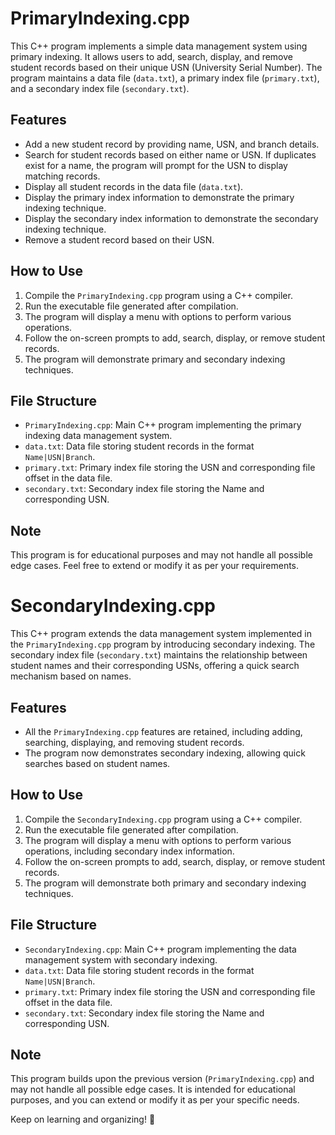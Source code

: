 # PrimaryIndexing.cpp

This C++ program implements a simple data management system using primary indexing. It allows users to add, search, display, and remove student records based on their unique USN (University Serial Number). The program maintains a data file (`data.txt`), a primary index file (`primary.txt`), and a secondary index file (`secondary.txt`).

## Features

- Add a new student record by providing name, USN, and branch details.
- Search for student records based on either name or USN. If duplicates exist for a name, the program will prompt for the USN to display matching records.
- Display all student records in the data file (`data.txt`).
- Display the primary index information to demonstrate the primary indexing technique.
- Display the secondary index information to demonstrate the secondary indexing technique.
- Remove a student record based on their USN.

## How to Use

1. Compile the `PrimaryIndexing.cpp` program using a C++ compiler.
2. Run the executable file generated after compilation.
3. The program will display a menu with options to perform various operations.
4. Follow the on-screen prompts to add, search, display, or remove student records.
5. The program will demonstrate primary and secondary indexing techniques.

## File Structure

- `PrimaryIndexing.cpp`: Main C++ program implementing the primary indexing data management system.
- `data.txt`: Data file storing student records in the format `Name|USN|Branch`.
- `primary.txt`: Primary index file storing the USN and corresponding file offset in the data file.
- `secondary.txt`: Secondary index file storing the Name and corresponding USN.

## Note

This program is for educational purposes and may not handle all possible edge cases. Feel free to extend or modify it as per your requirements.

# SecondaryIndexing.cpp

This C++ program extends the data management system implemented in the `PrimaryIndexing.cpp` program by introducing secondary indexing. The secondary index file (`secondary.txt`) maintains the relationship between student names and their corresponding USNs, offering a quick search mechanism based on names.

## Features

- All the `PrimaryIndexing.cpp` features are retained, including adding, searching, displaying, and removing student records.
- The program now demonstrates secondary indexing, allowing quick searches based on student names.

## How to Use

1. Compile the `SecondaryIndexing.cpp` program using a C++ compiler.
2. Run the executable file generated after compilation.
3. The program will display a menu with options to perform various operations, including secondary index information.
4. Follow the on-screen prompts to add, search, display, or remove student records.
5. The program will demonstrate both primary and secondary indexing techniques.

## File Structure

- `SecondaryIndexing.cpp`: Main C++ program implementing the data management system with secondary indexing.
- `data.txt`: Data file storing student records in the format `Name|USN|Branch`.
- `primary.txt`: Primary index file storing the USN and corresponding file offset in the data file.
- `secondary.txt`: Secondary index file storing the Name and corresponding USN.

## Note

This program builds upon the previous version (`PrimaryIndexing.cpp`) and may not handle all possible edge cases. It is intended for educational purposes, and you can extend or modify it as per your specific needs.

Keep on learning and organizing! 📝
